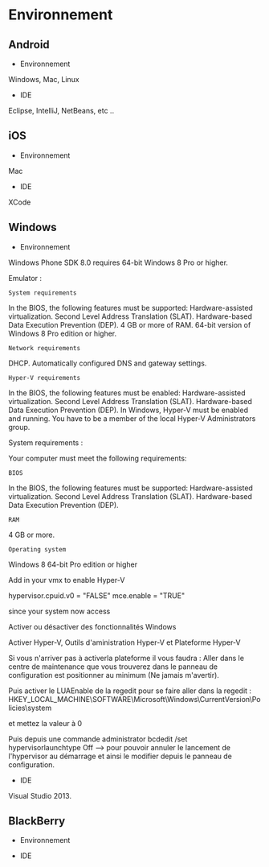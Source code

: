 Environnement
======================

Android
----------------------

* Environnement

Windows, Mac, Linux

* IDE 

Eclipse, IntelliJ, NetBeans, etc ..


iOS
----------------------

* Environnement

Mac

* IDE 

XCode


Windows
----------------------

* Environnement

Windows Phone SDK 8.0 requires 64-bit Windows 8 Pro or higher.

 Emulator :

	System requirements

In the BIOS, the following features must be supported:
Hardware-assisted virtualization.
Second Level Address Translation (SLAT).
Hardware-based Data Execution Prevention (DEP).
4 GB or more of RAM.
64-bit version of Windows 8 Pro edition or higher.

	Network requirements

DHCP.
Automatically configured DNS and gateway settings.

	Hyper-V requirements

In the BIOS, the following features must be enabled:
Hardware-assisted virtualization.
Second Level Address Translation (SLAT).
Hardware-based Data Execution Prevention (DEP).
In Windows, Hyper-V must be enabled and running.
You have to be a member of the local Hyper-V Administrators group.

 System requirements :

Your computer must meet the following requirements:

	BIOS

In the BIOS, the following features must be supported:
Hardware-assisted virtualization.
Second Level Address Translation (SLAT).
Hardware-based Data Execution Prevention (DEP).

	RAM

4 GB or more.

	Operating system

Windows 8
64-bit
Pro edition or higher


Add in your vmx to enable Hyper-V

hypervisor.cpuid.v0 = "FALSE"
mce.enable = "TRUE"

since your system now access 

Activer ou désactiver des fonctionnalités Windows

Activer Hyper-V, Outils d'aministration Hyper-V et Plateforme Hyper-V

Si vous n'arriver pas à activerla plateforme il vous faudra :
Aller dans le centre de maintenance que vous trouverez dans le panneau de configuration est positionner au minimum (Ne jamais m'avertir).

Puis activer le LUAEnable de la regedit pour se faire aller dans la regedit :
HKEY_LOCAL_MACHINE\SOFTWARE\Microsoft\Windows\CurrentVersion\Policies\system

et mettez la valeur à 0

Puis depuis une commande administrator
bcdedit /set hypervisorlaunchtype Off --> pour pouvoir annuler le lancement de l'hypervisor au démarrage et ainsi le modifier depuis le panneau de configuration.


* IDE

Visual Studio 2013.


BlackBerry
----------------------

* Environnement


* IDE 

